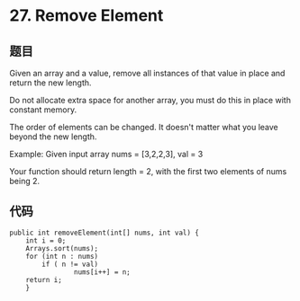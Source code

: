 # 27. Remove Element
## 题目
Given an array and a value, remove all instances of that value in place and return the new length.

Do not allocate extra space for another array, you must do this in place with constant memory.

The order of elements can be changed. It doesn't matter what you leave beyond the new length.

Example:
Given input array nums = [3,2,2,3], val = 3

Your function should return length = 2, with the first two elements of nums being 2.
## 代码


	public int removeElement(int[] nums, int val) {
      	int i = 0;
      	Arrays.sort(nums);
    	for (int n : nums)
        	if ( n != val)
                	nums[i++] = n;
     	return i;  
    	}
